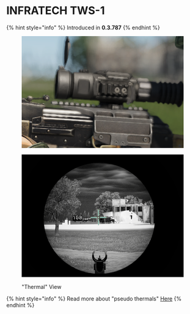 # INFRATECH TWS-1

{% hint style="info" %}
Introduced in **0.3.787**
{% endhint %}

<figure><img src="../../../../.gitbook/assets/изображение_2023-06-18_160050521.png" alt=""><figcaption></figcaption></figure>

<figure><img src="../../../../.gitbook/assets/thermals.png" alt=""><figcaption><p>"Thermal" View</p></figcaption></figure>



{% hint style="info" %}
Read more about "pseudo thermals" [Here](../../../general-systems/rhs-ir-and-nv.md#thermals)
{% endhint %}
